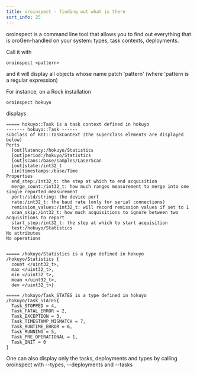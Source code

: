 ```yaml
---
title: oroinspect - finding out what is there
sort_info: 25
---
```


oroinspect is a command line tool that allows you to find out everything that is
oroGen-handled on your system: types, task contexts, deployments.

Call it with

~~~ text
oroinspect <pattern>
~~~

and it will display all objects whose name patch 'pattern' (where 'pattern is a
regular expression)

For instance, on a Rock installation

~~~ text
oroinspect hokuyo
~~~

displays

    ===== hokuyo::Task is a task context defined in hokuyo
    ------- hokuyo::Task ------
    subclass of RTT::TaskContext (the superclass elements are displayed below)
    Ports
      [out]latency:/hokuyo/Statistics
      [out]period:/hokuyo/Statistics
      [out]scans:/base/samples/LaserScan
      [out]state:/int32_t
      [in]timestamps:/base/Time
    Properties
      end_step:/int32_t: the step at which to end acquisition
      merge_count:/int32_t: how much ranges measurement to merge into one single reported measurement
      port:/std/string: the device port
      rate:/int32_t: the baud rate (only for serial connections)
      remission_values:/int32_t: will record remission values if set to 1
      scan_skip:/int32_t: how much acquisitions to ignore between two acquisitions to report
      start_step:/int32_t: the step at which to start acquisition
      test:/hokuyo/Statistics
    No attributes
    No operations
    
    
    ===== /hokuyo/Statistics is a type defined in hokuyo
    /hokuyo/Statistics {
      count </uint32_t>,
      max </uint32_t>,
      min </uint32_t>,
      mean </uint32_t>,
      dev </uint32_t>}
    
    ===== /hokuyo/Task_STATES is a type defined in hokuyo
    /hokuyo/Task_STATES{
      Task_STOPPED = 4,
      Task_FATAL_ERROR = 2,
      Task_EXCEPTION = 3,
      Task_TIMESTAMP_MISMATCH = 7,
      Task_RUNTIME_ERROR = 6,
      Task_RUNNING = 5,
      Task_PRE_OPERATIONAL = 1,
      Task_INIT = 0
    }

One can also display only the tasks, deployments and types by calling oroinspect
with --types, --deployments and --tasks

